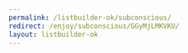 ```yaml
---
permalink: /listbuilder-ok/subconscious/
redirect: /enjoy/subconscious/GGyMjLMKVKU/
layout: listbuilder-ok
---
```

